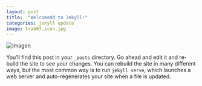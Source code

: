 ```yaml
---
layout: post
title:  "Welcomedd to Jekyll!"
categories: jekyll update
image: trab07.icon.jpg
---
```


![imagen](/img/trab07.jpg)

You’ll find this post in your `_posts` directory. Go ahead and edit it and re-build the site to see your changes. You can rebuild the site in many different ways, but the most common way is to run `jekyll serve`, which launches a web server and auto-regenerates your site when a file is updated.


